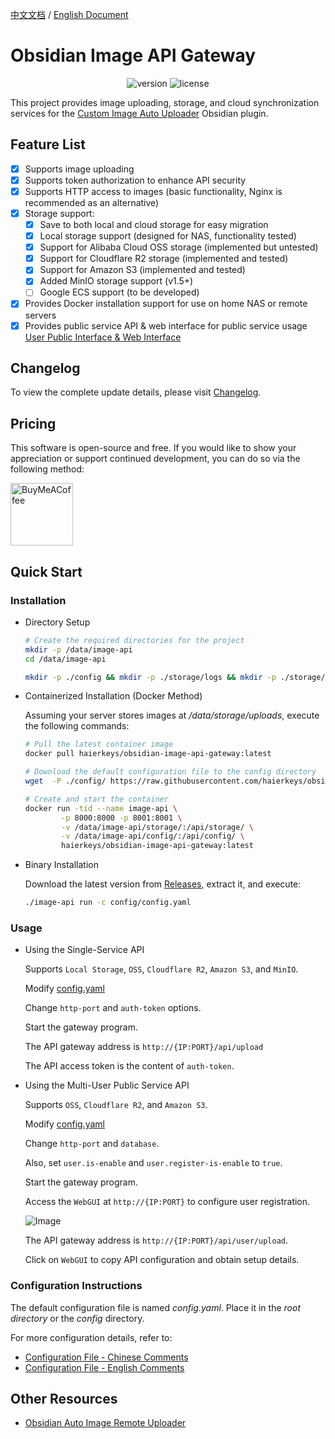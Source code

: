 [中文文档](readme-zh.md) / [English Document](README.md)
# Obsidian Image API Gateway

<p align="center">
    <img src="https://img.shields.io/github/release/haierkeys/obsidian-image-api-gateway" alt="version">
    <img src="https://img.shields.io/github/license/haierkeys/obsidian-image-api-gateway" alt="license">
</p>

This project provides image uploading, storage, and cloud synchronization services for the [Custom Image Auto Uploader](https://github.com/haierkeys/obsidian-custom-image-auto-uploader) Obsidian plugin.

## Feature List

- [x] Supports image uploading
- [x] Supports token authorization to enhance API security
- [x] Supports HTTP access to images (basic functionality, Nginx is recommended as an alternative)
- [x] Storage support:
  - [x] Save to both local and cloud storage for easy migration
  - [x] Local storage support (designed for NAS, functionality tested)
  - [x] Support for Alibaba Cloud OSS storage (implemented but untested)
  - [x] Support for Cloudflare R2 storage (implemented and tested)
  - [x] Support for Amazon S3 (implemented and tested)
  - [x] Added MinIO storage support (v1.5+)
  - [ ] Google ECS support (to be developed)
- [x] Provides Docker installation support for use on home NAS or remote servers
- [x] Provides public service API & web interface for public service usage <a href="#userapi">User Public Interface & Web Interface</a>

## Changelog

To view the complete update details, please visit [Changelog](https://github.com/haierkeys/obsidian-image-api-gateway/releases).

## Pricing

This software is open-source and free. If you would like to show your appreciation or support continued development, you can do so via the following method:

[<img src="https://cdn.ko-fi.com/cdn/kofi3.png?v=3" alt="BuyMeACoffee" width="100">](https://ko-fi.com/haierkeys)

## Quick Start
### Installation

- Directory Setup

  ```bash
  # Create the required directories for the project
  mkdir -p /data/image-api
  cd /data/image-api

  mkdir -p ./config && mkdir -p ./storage/logs && mkdir -p ./storage/uploads
  ```

- Containerized Installation (Docker Method)

  Assuming your server stores images at _/data/storage/uploads_, execute the following commands:

  ```bash
  # Pull the latest container image
  docker pull haierkeys/obsidian-image-api-gateway:latest

  # Download the default configuration file to the config directory
  wget  -P ./config/ https://raw.githubusercontent.com/haierkeys/obsidian-image-api-gateway/main/config/config.yaml

  # Create and start the container
  docker run -tid --name image-api \
          -p 8000:8000 -p 8001:8001 \
          -v /data/image-api/storage/:/api/storage/ \
          -v /data/image-api/config/:/api/config/ \
          haierkeys/obsidian-image-api-gateway:latest
  ```

- Binary Installation

  Download the latest version from [Releases](https://github.com/haierkeys/obsidian-image-api-gateway/releases), extract it, and execute:

  ```bash
  ./image-api run -c config/config.yaml
  ```

### Usage

- Using the Single-Service API

    Supports `Local Storage`, `OSS`, `Cloudflare R2`, `Amazon S3`, and `MinIO`.

    Modify [config.yaml](config/config.yaml#http-port)

    Change `http-port` and `auth-token` options.

    Start the gateway program.

    The API gateway address is `http://{IP:PORT}/api/upload`

    The API access token is the content of `auth-token`.

- Using the Multi-User Public Service API

    Supports `OSS`, `Cloudflare R2`, and `Amazon S3`.

    Modify [config.yaml](config/config.yaml#user)

    Change `http-port` and `database`.

    Also, set `user.is-enable` and `user.register-is-enable` to `true`.

    Start the gateway program.

    Access the `WebGUI` at `http://{IP:PORT}` to configure user registration.

    ![Image](https://github.com/user-attachments/assets/39c798de-b243-42c1-a75a-cd179913fc49)

    The API gateway address is `http://{IP:PORT}/api/user/upload`.

    Click on `WebGUI` to copy API configuration and obtain setup details.

### Configuration Instructions

The default configuration file is named _config.yaml_. Place it in the _root directory_ or the _config_ directory.

For more configuration details, refer to:

- [Configuration File - Chinese Comments](config/config.yaml)
- [Configuration File - English Comments](config/config-en.yaml)

## Other Resources

- [Obsidian Auto Image Remote Uploader](https://github.com/haierkeys/obsidian-auto-image-remote-uploader)

